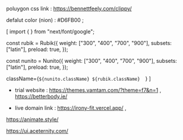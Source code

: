 poluygon css link : https://bennettfeely.com/clippy/

defalut color (nion) : #D6FB00 ;

<!-- font style section  -->
[
  import { } from "next/font/google";

const rubik = Rubik({
  weight: ["300", "400", "700", "900"],
  subsets: ["latin"],
preload: true, 
});

const nunito = Nunito({
 weight: ["300", "400", "700", "900"],
  subsets: ["latin"],
preload: true, 
});

 className={`${nunito.className} ${rubik.className}  `}
]

* trial website : https://themes.vamtam.com/?theme=f7&n=1 , https://betterbody.ie/


* live domain link : https://irony-fit.vercel.app/ , 

https://animate.style/

https://ui.aceternity.com/
